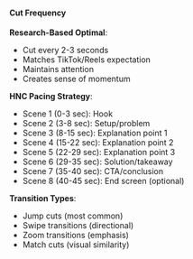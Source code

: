 #### Cut Frequency

**Research-Based Optimal**:
- Cut every 2-3 seconds
- Matches TikTok/Reels expectation
- Maintains attention
- Creates sense of momentum

**HNC Pacing Strategy**:
- Scene 1 (0-3 sec): Hook
- Scene 2 (3-8 sec): Setup/problem
- Scene 3 (8-15 sec): Explanation point 1
- Scene 4 (15-22 sec): Explanation point 2
- Scene 5 (22-29 sec): Explanation point 3
- Scene 6 (29-35 sec): Solution/takeaway
- Scene 7 (35-40 sec): CTA/conclusion
- Scene 8 (40-45 sec): End screen (optional)

**Transition Types**:
- Jump cuts (most common)
- Swipe transitions (directional)
- Zoom transitions (emphasis)
- Match cuts (visual similarity)
